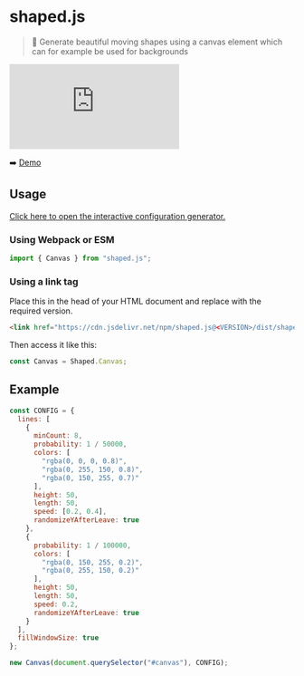 # shaped.js
> 🍭 Generate beautiful moving shapes using a canvas element which can for example be used for backgrounds

<a href="https://npmjs.org/package/shaped.js">![npm](https://img.shields.io/npm/v/shaped.js?style=flat-square)</a>

➡️ [Demo](https://moritz-ruth.de/projects/shaped.js/demo)

## Usage
[Click here to open the interactive configuration generator.](https://moritz-ruth.de/projects/shaped.js/demo)

### Using Webpack or ESM
```js
import { Canvas } from "shaped.js";
```

### Using a link tag
Place this in the head of your HTML document and replace <VERSION> with the required version.

```html
<link href="https://cdn.jsdelivr.net/npm/shaped.js@<VERSION>/dist/shaped.min.js">
```

Then access it like this:

```js
const Canvas = Shaped.Canvas;
```

## Example

```js
const CONFIG = {
  lines: [
    {
      minCount: 8,
      probability: 1 / 50000,
      colors: [
        "rgba(0, 0, 0, 0.8)",
        "rgba(0, 255, 150, 0.8)",
        "rgba(0, 150, 255, 0.7)"
      ],
      height: 50,
      length: 50,
      speed: [0.2, 0.4],
      randomizeYAfterLeave: true
    },
    {
      probability: 1 / 100000,
      colors: [
        "rgba(0, 150, 255, 0.2)",
        "rgba(0, 255, 150, 0.2)"
      ],
      height: 50,
      length: 50,
      speed: 0.2,
      randomizeYAfterLeave: true
    }
  ],
  fillWindowSize: true
};

new Canvas(document.querySelector("#canvas"), CONFIG);
```
